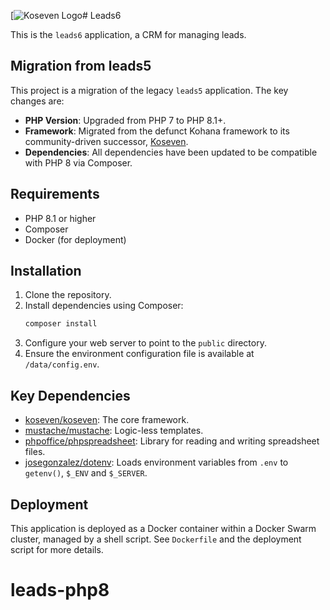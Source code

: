 [![Koseven Logo](https://i.imgur.com/2CeT8JL.png)# Leads6

This is the `leads6` application, a CRM for managing leads.

## Migration from leads5

This project is a migration of the legacy `leads5` application. The key changes are:

-   **PHP Version**: Upgraded from PHP 7 to PHP 8.1+.
-   **Framework**: Migrated from the defunct Kohana framework to its community-driven successor, [Koseven](https://koseven.ga/).
-   **Dependencies**: All dependencies have been updated to be compatible with PHP 8 via Composer.

## Requirements

-   PHP 8.1 or higher
-   Composer
-   Docker (for deployment)

## Installation

1.  Clone the repository.
2.  Install dependencies using Composer:
    ```bash
    composer install
    ```
3.  Configure your web server to point to the `public` directory.
4.  Ensure the environment configuration file is available at `/data/config.env`.

## Key Dependencies

-   [koseven/koseven](https://github.com/koseven/koseven): The core framework.
-   [mustache/mustache](https://github.com/bobthecow/mustache.php): Logic-less templates.
-   [phpoffice/phpspreadsheet](https://github.com/PHPOffice/PhpSpreadsheet): Library for reading and writing spreadsheet files.
-   [josegonzalez/dotenv](https://github.com/josegonzalez/php-dotenv): Loads environment variables from `.env` to `getenv()`, `$_ENV` and `$_SERVER`.

## Deployment

This application is deployed as a Docker container within a Docker Swarm cluster, managed by a shell script. See `Dockerfile` and the deployment script for more details.
# leads-php8
